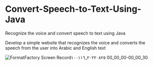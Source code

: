 # Convert-Speech-to-Text-Using-Java
Recognize the voice and convert speech to text using Java

Develop a simple website that recognizes the voice and converts the speech from the user into Arabic and English text

![FormatFactory Screen Record٢٠٢٢٠٨٢٥_١٠٠١١٦ 00_00_00-00_00_30](https://user-images.githubusercontent.com/90250848/186598873-ec84b3cc-ec3c-4789-8514-110ec26b154a.gif)

